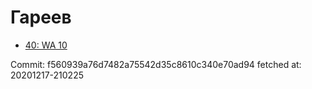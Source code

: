 # Гареев
- [40: WA 10](40.md)

Commit: f560939a76d7482a75542d35c8610c340e70ad94
 fetched at: 20201217-210225
